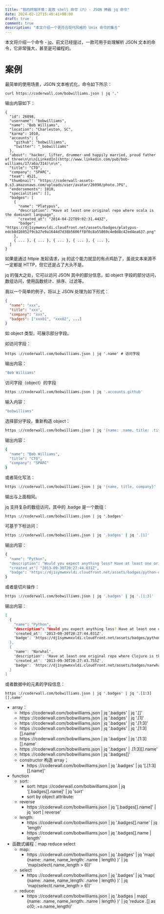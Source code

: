 ```yaml
---
title: "我的终端环境：高效 shell 命令（六）- JSON 神器 jq 命令"
date: 2024-02-12T15:40:41+08:00
draft: true
comment: true
description: "本文介绍一个更符合现代风格的 Unix 命令的集合"
---
```


本文将介绍一个命令 - [jq](https://github.com/jqlang/jq)，前文已经提过，一款可用于处理解析 JSON 文本的命令，它非常强大，甚至是可编程的。

# 案例

最简单的使用场景，JSON 文本格式化，命令如下所示：

```
curl https://coderwall.com/bobwilliams.json | jq '.'
```

输出内容如下：

```
{
  "id": 26098,
  "username": "bobwilliams",
  "name": "Bob Williams",
  "location": "Charleston, SC",
  "karma": 1010,
  "accounts": {
    "github": "bobwilliams",
    "twitter": "_bobwilliams"
  },
  "about": "hacker, lifter, drummer and happily married, proud father of three\n\n\n[LinkedIn](http://www.linkedin.com/pub/bob-williams/17/a6a/314)\n\n",
  "title": "CTO",
  "company": "SPARC",
  "team": 4521,
  "thumbnail": "https://coderwall-assets-0.s3.amazonaws.com/uploads/user/avatar/26098/photo.JPG",
  "endorsements": 1010,
  "specialities": [],
  "badges": [
    {
      "name": "Platypus",
      "description": "Have at least one original repo where scala is the dominant language",
      "created_at": "2014-04-22T09:02:31.443Z",
      "badge": "https://dj1symwmxvldi.cloudfront.net/assets/badges/platypus-edcb8d16952f9cb27e9a1644d7d38b5606ff8f0c8a55869c4e0d8c42ed4ea637.png"
    },
    { ... }, { ... }, { ... }, { ... }, { ... },
  ]
}
```

如果是通过 httpie 发起请求，jq 的这个能力就显的有点鸡肋了，虽说文本来源不一定都是 HTTP，但它还是占了大头不是。

jq 的强大之处，它可以访问 JSON 其中的部分信息，如 object 字段的部分访问，数组访问，使用函数统计、排序、过滤等。

我以一个简单的例子，将以上 JSON 处理为如下形式：

```json
{
  "name": "xxx",
  "title": "xxx",
  "company": "xxx",
  "badges": ["xxx01", "xxx02", ...]
}
```

如 object 类型，可展示部分字段。

如访问字段：

```
https ://coderwall.com/bobwilliams.json | jq '.name' # 访问字段
```

输出内容：

```bash
"Bob Williams"
```

访问字段（object）的字段

```bash
https ://coderwall.com/bobwilliams.json | jq '.accounts.github'
```

输入内容：

```bash
"bobwilliams"
```

选择部分字段，重新构造 object：

```bash
https ://coderwall.com/bobwilliams.json | jq '{name: .name, title: .title, company: .company}'
```

输出内容：

```bash
{
  "name": "Bob Williams",
  "title": "CTO",
  "company": "SPARC"
}
```

或者简化写法：

```bash
https ://coderwall.com/bobwilliams.json | jq '{name, title, company}'
```

输出与上面相同。

jq 支持复杂的数组访问，其中的 .badge 是一个数组：

```
https ://coderwall.com/bobwilliams.json | jq '.badges'
```

可基于下标访问：

```bash
https ://coderwall.com/bobwilliams.json | jq '.badges' | jq '.[1]'
```

输出内容：

```bash
{
  "name": "Python",
  "description": "Would you expect anything less? Have at least one original repo where Python is the dominant language",
  "created_at": "2013-09-30T20:27:44.031Z",
  "badge": "https://dj1symwmxvldi.cloudfront.net/assets/badges/python-df746136c133c10a796100239e3563e3419fb4d5a7b8cc9bed181c941f6dbf55.png"
}
```

或者是切片操作：

```bash
https ://coderwall.com/bobwilliams.json | jq '.badges' | jq '.[1:3]'
```

输出内容：

```bash
[
  {
    "name": "Python",
    "description": "Would you expect anything less? Have at least one original repo where Python is the dominant language",
    "created_at": "2013-09-30T20:27:44.031Z",
    "badge": "https://dj1symwmxvldi.cloudfront.net/assets/badges/python-df746136c133c10a796100239e3563e3419fb4d5a7b8cc9bed181c941f6dbf55.png"
  },
  {
    "name": "Narwhal",
    "description": "Have at least one original repo where Clojure is the dominant language",
    "created_at": "2013-09-30T20:27:43.755Z",
    "badge": "https://dj1symwmxvldi.cloudfront.net/assets/badges/narwhal-35d1b215da3a866b69fa1a7ffdd6d495c2b1f982fa65c7bba167f4fd4289fae7.png"
  }
]
```

或者数据中的元素的字段信息：

```
https ://coderwall.com/bobwilliams.json | jq '.badges' | jq '.[1:3][].name'
```


  - array： 
    - https ://coderwall.com/bobwilliams.json | jq '.badges' | jq '.[]'
    - https ://coderwall.com/bobwilliams.json | jq '.badges' | jq '.[1]'
    - https ://coderwall.com/bobwilliams.json | jq '.badges' | jq '.[1:3]'
    - https ://coderwall.com/bobwilliams.json | jq '.badges' | jq '.[1:3][].name'
    - https ://coderwall.com/bobwilliams.json | jq '.badges' | jq '.[1:3][].name'
    - https ://coderwall.com/bobwilliams.json | jq '.badges' | .[1:3][].name'
    - https ://coderwall.com/bobwilliams.json | jq '.badges[]'
    - constructor 构造 array；
      - https ://coderwall.com/bobwilliams.json | jq '.badges' | jq '[.[1:3][].name]'
  - function
    - sort: 
      - sort: https ://coderwall.com/bobwilliams.json | jq '[.badges[].name]' | jq 'sort'
      - sort by object attribute: 
    - reverse
      - https ://coderwall.com/bobwilliams.json | jq '[.badges[].name]' | jq 'sort | reverse'
    - length: 
      - https ://coderwall.com/bobwilliams.json | jq '.badges[].name' | jq 'length'
      - https ://coderwall.com/bobwilliams.json | jq '.badges[].name | length'
  - 函数式编程：map reduce select
    - map:
      - https ://coderwall.com/bobwilliams.json | jq '.badges'  | jq 'map( {name: .name, name_length: .name | length} )' | jq 'map(select(.name_length > 6))'
    - select
      - https ://coderwall.com/bobwilliams.json | jq '.badges'  | jq 'map( {name: .name, name_length: .name | length} )' | jq 'map(select(.name_length > 6))'
    - reduce:
      - https ://coderwall.com/bobwilliams.json | jq '.badges | map( {name: .name, name_length: .name | length} )' | jq 'reduce .[] as $o(0; .+$o.name_length)'
